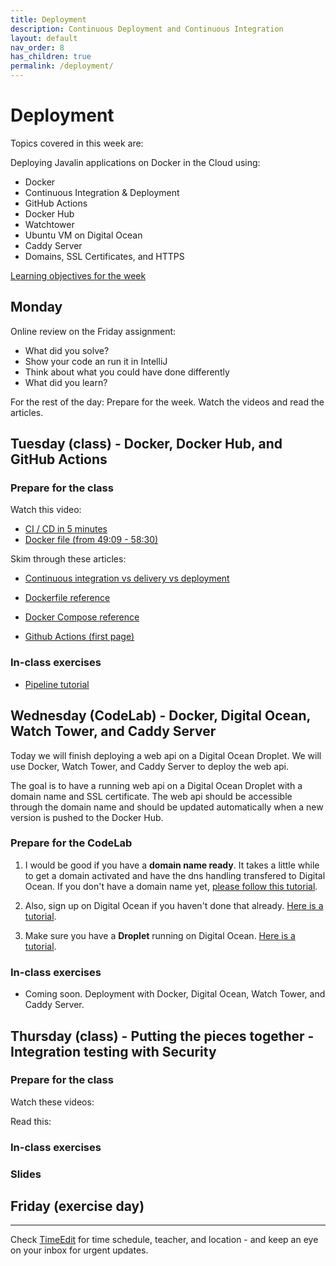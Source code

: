 ```yaml
---
title: Deployment
description: Continuous Deployment and Continuous Integration
layout: default
nav_order: 8
has_children: true
permalink: /deployment/
---
```


# Deployment

Topics covered in this week are:

Deploying Javalin applications on Docker in the Cloud using:

- Docker
- Continuous Integration & Deployment
- GitHub Actions
- Docker Hub
- Watchtower
- Ubuntu VM on Digital Ocean
- Caddy Server
- Domains, SSL Certificates, and HTTPS

[Learning objectives for the week](learningObjectives.md)

## Monday

Online review on the Friday assignment:

- What did you solve?
- Show your code an run it in IntelliJ
- Think about what you could have done differently
- What did you learn?

For the rest of the day: Prepare for the week. Watch the videos and read the articles.

## Tuesday (class) - Docker, Docker Hub, and GitHub Actions

### Prepare for the class

Watch this video:

- [CI / CD in 5 minutes](https://www.youtube.com/watch?v=42UP1fxi2SY)
- [Docker file (from 49:09 - 58:30)](https://youtu.be/pg19Z8LL06w?si=Q0ZWp6fojjCvHw5k&t=2950)

Skim through these articles:

- [Continuous integration vs delivery vs deployment](https://www.atlassian.com/continuous-delivery/principles/continuous-integration-vs-delivery-vs-deployment)

- [Dockerfile reference](https://docs.docker.com/reference/dockerfile/)

- [Docker Compose reference](https://docs.docker.com/compose/intro/features-uses/)

- [Github Actions (first page)](https://docs.github.com/en/actions/about-github-actions/understanding-github-actions)

### In-class exercises

- [Pipeline tutorial](exercises/pipeline.md)

## Wednesday (CodeLab) - Docker, Digital Ocean, Watch Tower, and Caddy Server

Today we will finish deploying a web api on a Digital Ocean Droplet. We will use Docker, Watch Tower, and Caddy Server to deploy the web api.

The goal is to have a running web api on a Digital Ocean Droplet with a domain name and SSL certificate. The web api should be accessible through the domain name and should be updated automatically when a new version is pushed to the Docker Hub.

### Prepare for the CodeLab

1. I would be good if you have a **domain name ready**. It takes a little while to get a domain activated and have the dns handling transfered to Digital Ocean. If you don't have a domain name yet, [please follow this tutorial](https://cphbusiness.cloud.panopto.eu/Panopto/Pages/Viewer.aspx?id=f8e7ebbb-8d17-480b-9ac2-b15600a699f2).

2. Also, sign up on Digital Ocean if you haven't done that already. [Here is a tutorial](../toolbox/deployment/digitalocean_signup.md).

3. Make sure you have a **Droplet** running on Digital Ocean. [Here is a tutorial](../toolbox/deployment/droplet.md).

### In-class exercises

- Coming soon. Deployment with Docker, Digital Ocean, Watch Tower, and Caddy Server.

## Thursday (class) - Putting the pieces together - Integration testing with Security

### Prepare for the class

Watch these videos:

Read this:

### In-class exercises

### Slides

## Friday (exercise day)

<hr>

Check [TimeEdit](https://skema.cphbusiness.dk/) for time schedule, teacher, and location - and keep an eye on your inbox for urgent updates.

